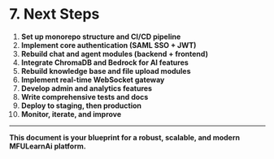 # 7. Next Steps

1. **Set up monorepo structure and CI/CD pipeline**
2. **Implement core authentication (SAML SSO + JWT)**
3. **Rebuild chat and agent modules (backend + frontend)**
4. **Integrate ChromaDB and Bedrock for AI features**
5. **Rebuild knowledge base and file upload modules**
6. **Implement real-time WebSocket gateway**
7. **Develop admin and analytics features**
8. **Write comprehensive tests and docs**
9. **Deploy to staging, then production**
10. **Monitor, iterate, and improve**

---

**This document is your blueprint for a robust, scalable, and modern MFULearnAi platform.** 
